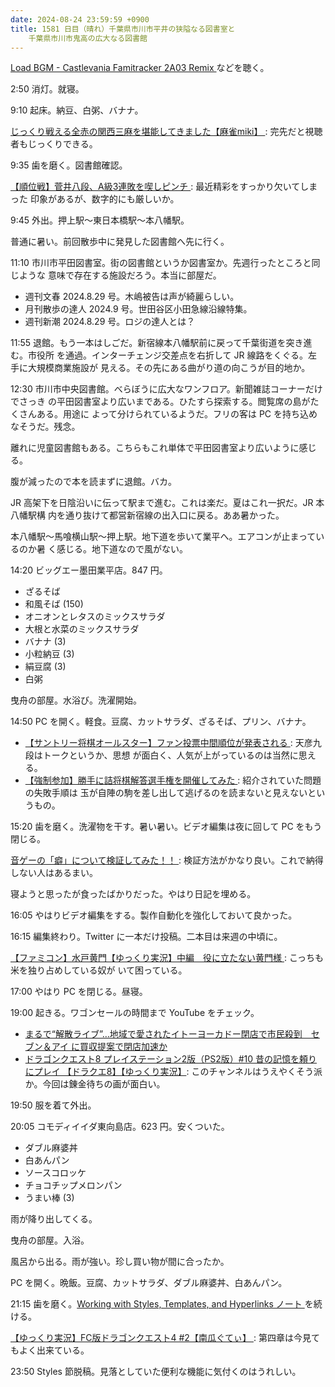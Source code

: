 ```yaml
---
date: 2024-08-24 23:59:59 +0900
title: 1581 日目（晴れ）千葉県市川市平井の狭隘なる図書室と
    千葉県市川市鬼高の広大なる図書館
---
```


[Load BGM - Castlevania Famitracker 2A03 Remix
](https://www.youtube.com/watch?v=r3lr5UkKOGk) などを聴く。

2:50 消灯。就寝。

9:10 起床。納豆、白粥、バナナ。

[じっくり戦える全赤の関西三麻を堪能してきました【麻雀miki】
](https://www.youtube.com/watch?v=kx_cxhtss8o): 完先だと視聴者もじっくりできる。

9:35 歯を磨く。図書館確認。

[【順位戦】菅井八段、A級3連敗を喫しピンチ
](https://www.youtube.com/watch?v=9B0ov_CCp_8): 最近精彩をすっかり欠いてしまった
印象があるが、数字的にも厳しいか。

9:45 外出。押上駅～東日本橋駅～本八幡駅。

普通に暑い。前回散歩中に発見した図書館へ先に行く。

<blockquote class="twitter-tweet"
  data-conversation="none"
  data-media-max-width="480" data-theme="dark" data-align="center">
<a href="https://twitter.com/showa_yojyo/status/1827246727960916091"></a>
</blockquote>

11:10 市川市平田図書室。街の図書館というか図書室か。先週行ったところと同じような
意味で存在する施設だろう。本当に部屋だ。

* 週刊文春 2024.8.29 号。木嶋被告は声が綺麗らしい。
* 月刊散歩の達人 2024.9 号。世田谷区小田急線沿線特集。
* 週刊新潮 2024.8.29 号。ロジの達人とは？

11:55 退館。もう一本はしごだ。新宿線本八幡駅前に戻って千葉街道を突き進む。市役所
を通過。インターチェンジ交差点を右折して JR 線路をくぐる。左手に大規模商業施設が
見える。その先にある曲がり道の向こうが目的地か。
<blockquote class="twitter-tweet"
  data-conversation="none"
  data-media-max-width="480" data-theme="dark" data-align="center">
<a href="https://twitter.com/showa_yojyo/status/1828644068831973480"></a>
</blockquote>

12:30 市川市中央図書館。べらぼうに広大なワンフロア。新聞雑誌コーナーだけでさっき
の平田図書室より広いまである。ひたすら探索する。閲覧席の島がたくさんある。用途に
よって分けられているようだ。フリの客は PC を持ち込めなそうだ。残念。

離れに児童図書館もある。こちらもこれ単体で平田図書室より広いように感じる。　

腹が減ったので本を読まずに退館。バカ。

JR 高架下を日陰沿いに伝って駅まで進む。これは楽だ。夏はこれ一択だ。JR 本八幡駅構
内を通り抜けて都営新宿線の出入口に戻る。ああ暑かった。

本八幡駅～馬喰横山駅～押上駅。地下道を歩いて業平へ。エアコンが止まっているのか暑
く感じる。地下道なので風がない。

14:20 ビッグエー墨田業平店。847 円。

* ざるそば
* 和風そば (150)
* オニオンとレタスのミックスサラダ
* 大根と水菜のミックスサラダ
* バナナ (3)
* 小粒納豆 (3)
* 絹豆腐 (3)
* 白粥

曳舟の部屋。水浴び。洗濯開始。

14:50 PC を開く。軽食。豆腐、カットサラダ、ざるそば、プリン、バナナ。

* [【サントリー将棋オールスター】ファン投票中間順位が発表される
  ](https://www.youtube.com/watch?v=ZdosSV4M4dc): 天彦九段はトークというか、思想
  が面白く、人気が上がっているのは当然に思える。
* [【強制参加】勝手に詰将棋解答選手権を開催してみた
  ](https://www.youtube.com/watch?v=UgN2jkfKlco): 紹介されていた問題の失敗手順は
  玉が自陣の駒を差し出して逃げるのを読まないと見えないというもの。

15:20 歯を磨く。洗濯物を干す。暑い暑い。ビデオ編集は夜に回して PC をもう閉じる。

[音ゲーの「癖」について検証してみた！！
](https://www.youtube.com/watch?v=cRQHeKrPCL0): 検証方法がかなり良い。これで納得
しない人はあるまい。

寝ようと思ったが食ったばかりだった。やはり日記を埋める。

16:05 やはりビデオ編集をする。製作自動化を強化しておいて良かった。

16:15 編集終わり。Twitter に一本だけ投稿。二本目は来週の中頃に。

[【ファミコン】水戸黄門【ゆっくり実況】中編　役に立たない黄門様
](https://www.youtube.com/watch?v=NicSzsBhnWg): こっちも米を独り占めしている奴が
いて困っている。

17:00 やはり PC を閉じる。昼寝。

19:00 起きる。ワゴンセールの時間まで YouTube をチェック。

* [まるで“解散ライブ”…地域で愛されたイトーヨーカドー閉店で市民殺到　セブン＆アイ
  に買収提案で閉店加速か](https://www.youtube.com/watch?v=MsD-EyX9NcM)
* [ドラゴンクエスト8 プレイステーション2版（PS2版）#10 昔の記憶を頼りにプレイ
  【ドラクエ8】【ゆっくり実況】](https://www.youtube.com/watch?v=_Owhy3on8Tc):
  このチャンネルはうえやくそう派か。今回は錬金待ちの画が面白い。

19:50 服を着て外出。

20:05 コモディイイダ東向島店。623 円。安くついた。

* ダブル麻婆丼
* 白あんパン
* ソースコロッケ
* チョコチップメロンパン
* うまい棒 (3)

雨が降り出してくる。

曳舟の部屋。入浴。

風呂から出る。雨が強い。珍し買い物が間に合ったか。

PC を開く。晩飯。豆腐、カットサラダ、ダブル麻婆丼、白あんパン。

21:15 歯を磨く。[Working with Styles, Templates, and Hyperlinks ノート
](https://github.com/showa-yojyo/notebook/issues/261)を続ける。

[【ゆっくり実況】FC版ドラゴンクエスト4 #2【南瓜ぐてぃ】
](https://www.youtube.com/watch?v=dOljVxpIEy8): 第四章は今見てもよく出来ている。

23:50 Styles 節脱稿。見落としていた便利な機能に気付くのはうれしい。

